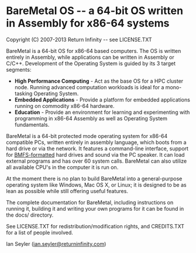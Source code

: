 # BareMetal OS -- a 64-bit OS written in Assembly for x86-64 systems #
Copyright (C) 2007-2013 Return Infinity -- see LICENSE.TXT

BareMetal is a 64-bit OS for x86-64 based computers. The OS is written entirely in Assembly, while applications can be written in Assembly or C/C++. Development of the Operating System is guided by its 3 target segments:

* **High Performance Computing** - Act as the base OS for a HPC cluster node. Running advanced computation workloads is ideal for a mono-tasking Operating System.
* **Embedded Applications** - Provide a platform for embedded applications running on commodity x86-64 hardware.
* **Education** - Provide an environment for learning and experimenting with programming in x86-64 Assembly as well as Operating System fundamentals.

BareMetal is a 64-bit protected mode operating system for x86-64 compatible PCs, written entirely in assembly language, which boots from a hard drive or via the network. It features a command-line interface, support for [BMFS-formatted](https://github.com/ReturnInfinity/BMFS) hard drives and sound via the PC speaker. It can load external programs and has over 60 system calls. BareMetal can also utilize all available CPU's in the computer it is run on.

At the moment there is no plan to build BareMetal into a general-purpose operating system like Windows, Mac OS X, or Linux; it is designed to be as lean as possible while still offering useful features.

The complete documentation for BareMetal, including instructions on running it, building it and writing your own programs for it can be found in the docs/ directory.

See LICENSE.TXT for redistribution/modification rights, and CREDITS.TXT for a list of people involved.

Ian Seyler (ian.seyler@returninfinity.com)
